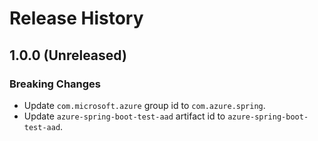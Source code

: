 # Release History

## 1.0.0 (Unreleased)
### Breaking Changes
- Update `com.microsoft.azure` group id to `com.azure.spring`.
- Update `azure-spring-boot-test-aad` artifact id to `azure-spring-boot-test-aad`.
